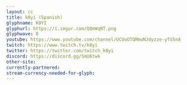 ```yaml
---
layout: cc
title: k0yi (Spanish)
glyphname: K0YI
glyphurl: https://i.imgur.com/QQmWqNT.png
glyphwave: 8
youtube: https://www.youtube.com/channel/UCOuOTQMmuNJdyzze-yTS5nA
twitch: https://www.twitch.tv/k0yi
twitter: https://twitter.com/twitch_k0yi
discord: https://discord.gg/SmU6twk
other-site: 
currently-partnered: 
stream-currency-needed-for-glyph: 
---
```


